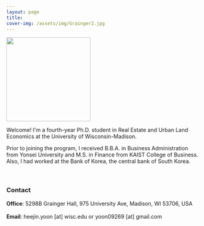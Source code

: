 ```yaml
---
layout: page
title: 
cover-img: /assets/img/Grainger2.jpg
---
```


<img src= "https://heejin-yoon.github.io/assets/img/profile_heejin.jpg" width="220">
<br/>

Welcome! I'm a fourth-year Ph.D. student in Real Estate and Urban Land Economics at the University of Wisconsin-Madison. 

Prior to joining the program, I received B.B.A. in Business Administration from Yonsei University and M.S. in Finance from KAIST College of Business. Also, I had worked at the Bank of Korea, the central bank of South Korea. 
<br/><br/><br/>

### Contact

**Office**: 5298B Grainger Hall, 975 University Ave, Madison, WI 53706, USA 
<br/><br/>
**Email**: heejin.yoon [at] wisc.edu or yoon09269 [at] gmail.com

